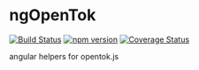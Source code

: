 # ngOpenTok

[![Build Status](https://travis-ci.org/bpietravalle/ng-opentok.svg?branch=master)](https://travis-ci.org/bpietravalle/ng-opentok)
[![npm version](https://badge.fury.io/js/firebase.fuel.svg)](https://badge.fury.io/js/ng-opentok)
[![Coverage Status](https://coveralls.io/repos/bpietravalle/ng-opentok/badge.svg?branch=master&service=github)](https://coveralls.io/github/bpietravalle/ng-opentok?branch=master)

angular helpers for opentok.js
